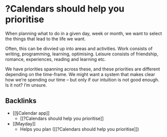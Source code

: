 # ?Calendars should help you prioritise
When planning what to do in a given day, week or month, we want to select the things that lead to the life we want. 

Often, this can be divvied up into areas and activities. Work consists of writing, programming, learning, optimising. Leisure consists of friendship, romance, experiences, reading and learning etc. 

We have priorities spanning across these, and these priorities are different depending on the time-frame. We might want a system that makes clear how we’re spending our time – but only if our intuition is not good enough. Is it not? I’m unsure.

## Backlinks
* [[§Calendar app]]
	* [[?Calendars should help you prioritise]]
* [[Mayday]]
	* Helps you plan ([[?Calendars should help you prioritise]])

<!-- {BearID:2EF508A2-BD38-46E9-9412-D660907AF503-73470-000006DBB21C1490} -->
